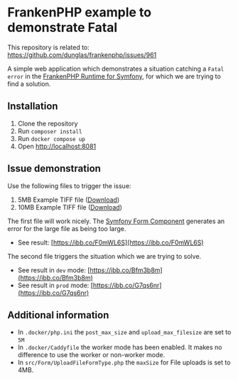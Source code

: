 # FrankenPHP example to demonstrate Fatal

This repository is related to:
https://github.com/dunglas/frankenphp/issues/961

A simple web application which demonstrates a situation catching a `Fatal error` in the [FrankenPHP Runtime for Symfony](https://github.com/php-runtime/frankenphp-symfony), for which we are trying to find a solution.

## Installation

1. Clone the repository
2. Run `composer install`
3. Run `docker compose up`
4. Open [http://localhost:8081](http://localhost:8081)

## Issue demonstration

Use the following files to trigger the issue:

1. 5MB Example TIFF file ([Download](https://file-examples.com/wp-content/storage/2017/10/file_example_TIFF_5MB.tiff))
2. 10MB Example TIFF file ([Download](https://file-examples.com/wp-content/storage/2017/10/file_example_TIFF_10MB.tiff))

The first file will work nicely. The [Symfony Form Component](https://symfony.com/doc/current/components/form.html) generates an error for the large file as being too large.
- See result: [https://ibb.co/F0mWL6S](https://ibb.co/F0mWL6S)

The second file triggers the situation which we are trying to solve.
- See result in `dev` mode: [https://ibb.co/Bfm3b8m](https://ibb.co/Bfm3b8m)
- See result in `prod` mode: [https://ibb.co/G7qs6nr](https://ibb.co/G7qs6nr)

## Additional information

- In `.docker/php.ini` the `post_max_size` and `upload_max_filesize` are set to `5M`
- In `.docker/Caddyfile` the worker mode has been enabled. It makes no difference to use the worker or non-worker mode.
- In `src/Form/UploadFileFormType.php` the `maxSize` for File uploads is set to 4MB.